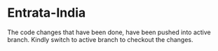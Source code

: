 # Entrata-India
The code changes that have been done, have been pushed into active branch.
Kindly switch to active branch to checkout the changes.
